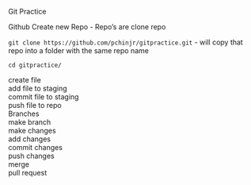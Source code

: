 Git Practice

Github 
Create new Repo - Repo’s are 
clone repo

`git clone https://github.com/pchinjr/gitpractice.git` - will copy that repo into a folder with the same repo name

`cd gitpractice/`

create file  
add file to staging  
commit file to staging  
push file to repo  
Branches  
make branch  
make changes  
add changes  
commit changes  
push changes  
merge  
pull request  
